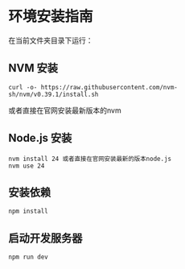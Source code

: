 # 环境安装指南
在当前文件夹目录下运行：

## NVM 安装

``` 
curl -o- https://raw.githubusercontent.com/nvm-sh/nvm/v0.39.1/install.sh
```
或者直接在官网安装最新版本的nvm

## Node.js 安装

```
nvm install 24 或者直接在官网安装最新的版本node.js
nvm use 24
```
## 安装依赖

```
npm install
```

## 启动开发服务器
```
npm run dev
```
